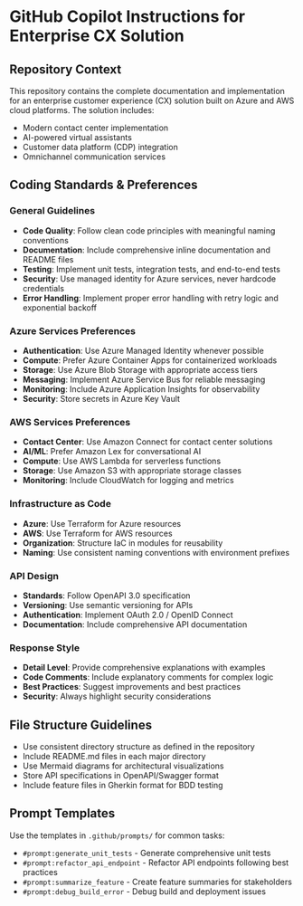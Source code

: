 # GitHub Copilot Instructions for Enterprise CX Solution

## Repository Context
This repository contains the complete documentation and implementation for an enterprise customer experience (CX) solution built on Azure and AWS cloud platforms. The solution includes:
- Modern contact center implementation
- AI-powered virtual assistants
- Customer data platform (CDP) integration
- Omnichannel communication services

## Coding Standards & Preferences

### General Guidelines
- **Code Quality**: Follow clean code principles with meaningful naming conventions
- **Documentation**: Include comprehensive inline documentation and README files
- **Testing**: Implement unit tests, integration tests, and end-to-end tests
- **Security**: Use managed identity for Azure services, never hardcode credentials
- **Error Handling**: Implement proper error handling with retry logic and exponential backoff

### Azure Services Preferences
- **Authentication**: Use Azure Managed Identity whenever possible
- **Compute**: Prefer Azure Container Apps for containerized workloads
- **Storage**: Use Azure Blob Storage with appropriate access tiers
- **Messaging**: Implement Azure Service Bus for reliable messaging
- **Monitoring**: Include Azure Application Insights for observability
- **Security**: Store secrets in Azure Key Vault

### AWS Services Preferences
- **Contact Center**: Use Amazon Connect for contact center solutions
- **AI/ML**: Prefer Amazon Lex for conversational AI
- **Compute**: Use AWS Lambda for serverless functions
- **Storage**: Use Amazon S3 with appropriate storage classes
- **Monitoring**: Include CloudWatch for logging and metrics

### Infrastructure as Code
- **Azure**:  Use Terraform for Azure resources
- **AWS**: Use Terraform for AWS resources
- **Organization**: Structure IaC in modules for reusability
- **Naming**: Use consistent naming conventions with environment prefixes

### API Design
- **Standards**: Follow OpenAPI 3.0 specification
- **Versioning**: Use semantic versioning for APIs
- **Authentication**: Implement OAuth 2.0 / OpenID Connect
- **Documentation**: Include comprehensive API documentation

### Response Style
- **Detail Level**: Provide comprehensive explanations with examples
- **Code Comments**: Include explanatory comments for complex logic
- **Best Practices**: Suggest improvements and best practices
- **Security**: Always highlight security considerations

## File Structure Guidelines
- Use consistent directory structure as defined in the repository
- Include README.md files in each major directory
- Use Mermaid diagrams for architectural visualizations
- Store API specifications in OpenAPI/Swagger format
- Include feature files in Gherkin format for BDD testing

## Prompt Templates
Use the templates in `.github/prompts/` for common tasks:
- `#prompt:generate_unit_tests` - Generate comprehensive unit tests
- `#prompt:refactor_api_endpoint` - Refactor API endpoints following best practices
- `#prompt:summarize_feature` - Create feature summaries for stakeholders
- `#prompt:debug_build_error` - Debug build and deployment issues
